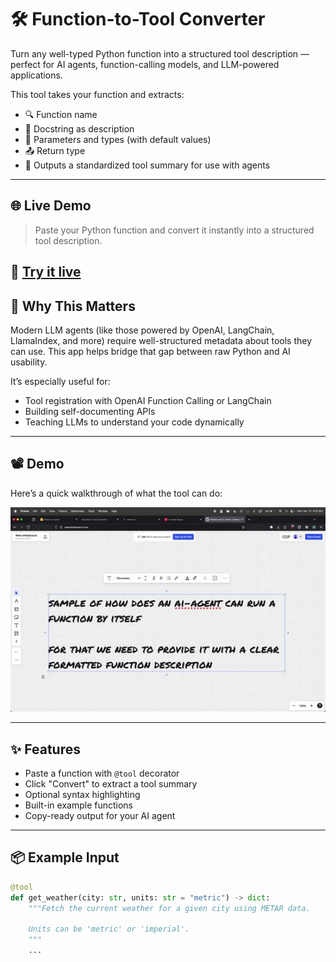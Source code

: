 # 🛠️ Function-to-Tool Converter

Turn any well-typed Python function into a structured tool description — perfect for AI agents, function-calling models, and LLM-powered applications.

This tool takes your function and extracts:
- 🔍 Function name
- 🧾 Docstring as description
- 🧩 Parameters and types (with default values)
- 📤 Return type
- 🧠 Outputs a standardized tool summary for use with agents

---

## 🌐 Live Demo

> Paste your Python function and convert it instantly into a structured tool description.

🚀 [Try it live](https://t.co/x0UjMxqonb)
---

## 🧠 Why This Matters

Modern LLM agents (like those powered by OpenAI, LangChain, LlamaIndex, and more) require well-structured metadata about tools they can use. This app helps bridge that gap between raw Python and AI usability.

It’s especially useful for:
- Tool registration with OpenAI Function Calling or LangChain
- Building self-documenting APIs
- Teaching LLMs to understand your code dynamically

---

## 📽️ Demo

Here’s a quick walkthrough of what the tool can do:

[![Watch the demo](thumb.jpg)]([https://vimeo.com/1075209461?share=copy](https://13aluminium.github.io/ToolScript/))

---

## ✨ Features

- Paste a function with `@tool` decorator
- Click "Convert" to extract a tool summary
- Optional syntax highlighting
- Built-in example functions
- Copy-ready output for your AI agent

---

## 📦 Example Input

```python
@tool
def get_weather(city: str, units: str = "metric") -> dict:
    """Fetch the current weather for a given city using METAR data.

    Units can be 'metric' or 'imperial'.
    """
    ...
